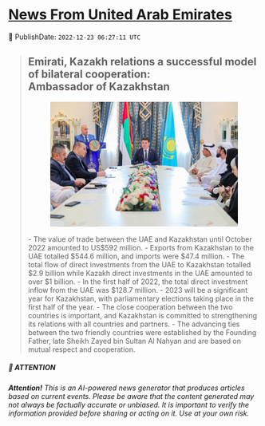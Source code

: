 [News From United Arab Emirates](https://github.com/UAE-Camel/News)
==========


📆 PublishDate: `2022-12-23 06:27:11 UTC`


> ## Emirati, Kazakh relations a successful model of bilateral cooperation: Ambassador of Kazakhstan
><p align="center"><img height="250" src="https://github.com/UAE-Camel/News/raw/main/images/1395303113724.jpg"></p>
> - The value of trade between the UAE and Kazakhstan until October 2022 amounted to US$592 million.
> - Exports from Kazakhstan to the UAE totalled $544.6 million, and imports were $47.4 million.
> - The total flow of direct investments from the UAE to Kazakhstan totalled $2.9 billion while Kazakh direct investments in the UAE amounted to over $1 billion.
> - In the first half of 2022, the total direct investment inflow from the UAE was $128.7 million.
> - 2023 will be a significant year for Kazakhstan, with parliamentary elections taking place in the first half of the year.
> - The close cooperation between the two countries is important, and Kazakhstan is committed to strengthening its relations with all countries and partners.
> - The advancing ties between the two friendly countries were established by the Founding Father, late Sheikh Zayed bin Sultan Al Nahyan and are based on mutual respect and cooperation.


##### 📝 ATTENTION

###### **Attention!** This is an AI-powered news generator that produces articles based on current events. Please be aware that the content generated may not always be factually accurate or unbiased. It is important to verify the information provided before sharing or acting on it. Use at your own risk.
